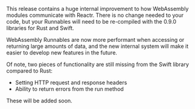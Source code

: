This release contains a huge internal improvement to how WebAssembly modules communicate with Reactr. There is no change needed to your code, but your Runnables will need to be re-compiled with the 0.9.0 libraries for Rust and Swift.

WebAssembly Runnables are now more performant when accessing or returning large amounts of data, and the new internal system will make it easier to develop new features in the future.

Of note, two pieces of functionality are still missing from the Swift library compared to Rust:
- Setting HTTP request and response headers
- Ability to return errors from the run method

These will be added soon.